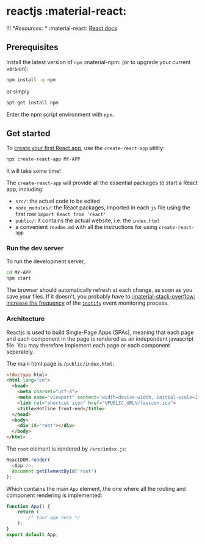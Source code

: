 # reactjs :material-react:

!!! **Resources:*
    * :material-react: [React docs](https://reactjs.org/docs/hello-world.html)

## Prerequisites

Install the latest version of `npm` :material-npm: (or to upgrade your current version):
```bash
npm install -g npm
```
or simply
```bash
apt-get install npm
```
Enter the npm script environment with `npx`.

## Get started

To [create your first React app](https://reactjs.org/docs/create-a-new-react-app.html), use the `create-react-app` utility:
```bash
npx create-react-app MY-APP
```
It will take some time!

The `create-react-app` will provide all the essential packages to start a React app, including:
* `src/`: the actual code to be edited
* `node_modules/`: the React packages, imported in each `js` file using the first row `import React from 'react'`
* `public/`: it contains the actual website, i.e. the `index.html`
* a convenient `readme.md` with all the instructions for using `create-react-app`

### Run the dev server

To run the development server,
```bash
cd MY-APP
npm start
```
The browser should automatically refresh at each change, as soon as you save your files. If it doesn't, you probably have to [:material-stack-overflow: increase the frequency](https://stackoverflow.com/questions/42189575/create-react-app-reload-not-working) of the [`inotify`](https://man7.org/linux/man-pages/man7/inotify.7.html) event monitoring process.

### Architecture

Reactjs is used to build Single-Page Apps (SPAs), meaning that each page and each component in the page is rendered as an independent javascript file. You may therefore implement each page or each component separately.

The main html page is `/public/index.html`:

```html
<!doctype html>
<html lang="en">
  <head>
    <meta charset="utf-8">
    <meta name="viewport" content="width=device-width, initial-scale=1">
    <link rel="shortcut icon" href="%PUBLIC_URL%/favicon.ico">
    <title>Hotline front-end</title>
  </head>
  <body>
    <div id="root"></div>
  </body>
</html>
```

The `root` element is rendered by `/src/index.js`:
```javascript
ReactDOM.render(
  <App />,
  document.getElementById('root')
);
```
Which contains the main `App` element, the one where all the routing and component rendering is implemented:
```javascript
function App() {
    return (
        /* Your app here */
    );
}
export default App;
```